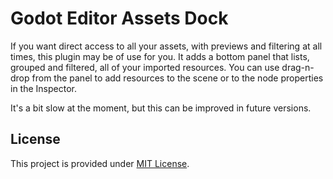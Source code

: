# Godot Editor Assets Dock

If you want direct access to all your assets, with previews and filtering at all times, this plugin may be of use for you. It adds a bottom panel that lists, grouped and filtered, all of your imported resources. You can use drag-n-drop from the panel to add resources to the scene or to the node properties in the Inspector.

It's a bit slow at the moment, but this can be improved in future versions.

## License
This project is provided under [MIT License](LICENSE).

